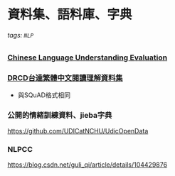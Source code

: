 # 資料集、語料庫、字典
###### tags: `NLP`

### [Chinese Language Understanding Evaluation](https://github.com/CLUEbenchmark/CLUE.git)

### [DRCD台達繁體中文閱讀理解資料集](https://github.com/DRCKnowledgeTeam/DRCD.git)
* 與SQuAD格式相同

### 公開的情緒訓練資料、jieba字典
https://github.com/UDICatNCHU/UdicOpenData

### NLPCC
https://blog.csdn.net/guli_qi/article/details/104429876
